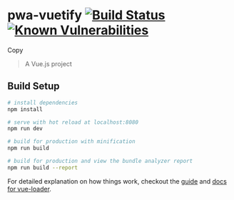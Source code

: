 # pwa-vuetify [![Build Status](https://travis-ci.org/USCPSC/pwa-recalls-query.svg?branch=master)](https://travis-ci.org/USCPSC/pwa-recalls-query)  [![Known Vulnerabilities](https://snyk.io/test/github/USCPSC/pwa-recalls-query/badge.svg?targetFile=package.json)](https://snyk.io/test/github/USCPSC/pwa-recalls-query?targetFile=package.json)

Copy

> A Vue.js project

## Build Setup

``` bash
# install dependencies
npm install

# serve with hot reload at localhost:8080
npm run dev

# build for production with minification
npm run build

# build for production and view the bundle analyzer report
npm run build --report
```

For detailed explanation on how things work, checkout the [guide](http://vuejs-templates.github.io/webpack/) and [docs for vue-loader](http://vuejs.github.io/vue-loader).
